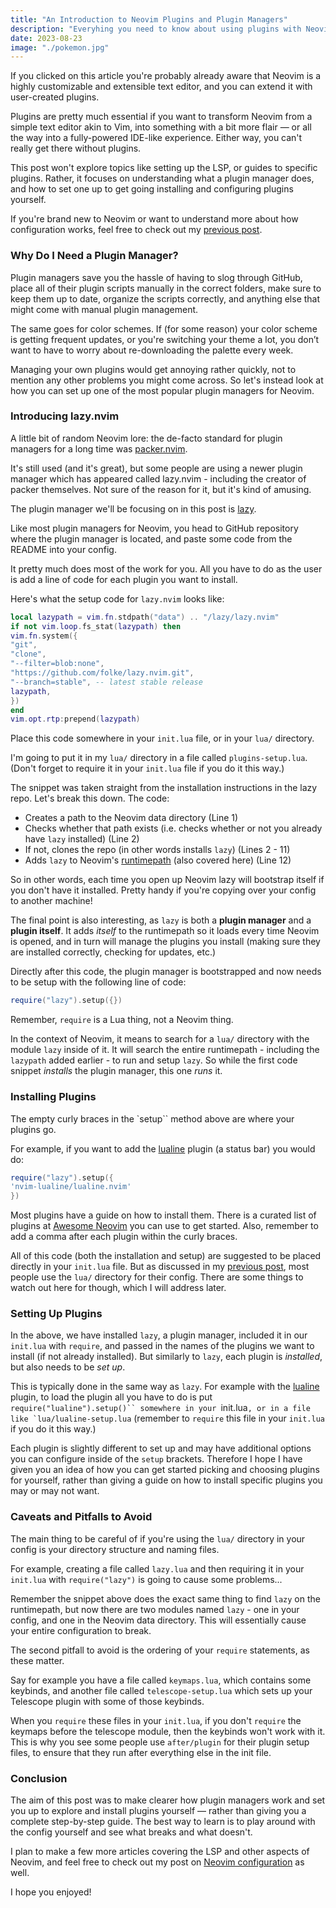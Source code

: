 ```yaml
---
title: "An Introduction to Neovim Plugins and Plugin Managers"
description: "Everyhing you need to know about using plugins with Neovim"
date: 2023-08-23
image: "./pokemon.jpg"
---
```


If you clicked on this article you're probably already aware that Neovim is a highly customizable and extensible text editor, and you can extend it with user-created plugins.

Plugins are pretty much essential if you want to transform Neovim from a simple text editor akin to Vim, into something with a bit more flair — or all the way into a fully-powered IDE-like experience. Either way, you can't really get there without plugins.

This post won't explore topics like setting up the LSP, or guides to specific plugins. Rather, it focuses on understanding what a plugin manager does, and how to set one up to get going installing and configuring plugins yourself.

If you're brand new to Neovim or want to understand more about how configuration works, feel free to check out my [previous post](/blog/a-beginners-guide-to-neovim-configuration).

### Why Do I Need a Plugin Manager?

Plugin managers save you the hassle of having to slog through GitHub, place all of their plugin scripts manually in the correct folders, make sure to keep them up to date, organize the scripts correctly, and anything else that might come with manual plugin management.

The same goes for color schemes. If (for some reason) your color scheme is getting frequent updates, or you're switching your theme a lot, you don’t want to have to worry about re-downloading the palette every week.

Managing your own plugins would get annoying rather quickly, not to mention any other problems you might come across. So let's instead look at how you can set up one of the most popular plugin managers for Neovim.

### Introducing lazy.nvim

A little bit of random Neovim lore: the de-facto standard for plugin managers for a long time was [packer.nvim](https://github.com/wbthomason/packer.nvim).

It's still used (and it's great), but some people are using a newer plugin manager which has appeared called lazy.nvim - including the creator of packer themselves. Not sure of the reason for it, but it's kind of amusing.

The plugin manager we'll be focusing on in this post is [lazy](https://github.com/folke/lazy.nvim).

Like most plugin managers for Neovim, you head to GitHub repository where the plugin manager is located, and paste some code from the README into your config.

It pretty much does most of the work for you. All you have to do as the user is add a line of code for each plugin you want to install.

Here's what the setup code for `lazy.nvim` looks like:

```lua
local lazypath = vim.fn.stdpath("data") .. "/lazy/lazy.nvim"
if not vim.loop.fs_stat(lazypath) then
vim.fn.system({
"git",
"clone",
"--filter=blob:none",
"https://github.com/folke/lazy.nvim.git",
"--branch=stable", -- latest stable release
lazypath,
})
end
vim.opt.rtp:prepend(lazypath)
```

Place this code somewhere in your `init.lua` file, or in your `lua/` directory.

I'm going to put it in my `lua/` directory in a file called `plugins-setup.lua`. (Don't forget to require it in your `init.lua` file if you do it this way.)

The snippet was taken straight from the installation instructions in the lazy repo. Let's break this down. The code:

- Creates a path to the Neovim data directory (Line 1)
- Checks whether that path exists (i.e. checks whether or not you already have `lazy` installed) (Line 2)
- If not, clones the repo (in other words installs `lazy`) (Lines 2 - 11)
- Adds `lazy` to Neovim's [runtimepath](https://neovim.io/doc/user/options.html#'runtimepath') (also covered here) (Line 12)

So in other words, each time you open up Neovim lazy will bootstrap itself if you don't have it installed. Pretty handy if you're copying over your config to another machine!

The final point is also interesting, as `lazy` is both a **plugin manager** and a **plugin itself**. It adds *itself* to the runtimepath so it loads every time Neovim is opened, and in turn will manage the plugins you install (making sure they are installed correctly, checking for updates, etc.)

Directly after this code, the plugin manager is bootstrapped and now needs to be setup with the following line of code:

```lua
require("lazy").setup({})
```

Remember, `require` is a Lua thing, not a Neovim thing.

In the context of Neovim, it means to search for a `lua/` directory with the module `lazy` inside of it. It will search the entire runtimepath - including the `lazypath` added earlier - to run and setup `lazy`. So while the first code snippet *installs* the plugin manager, this one *runs* it.

### Installing Plugins

The empty curly braces in the `setup`` method above are where your plugins go.

For example, if you want to add the [lualine](https://github.com/nvim-lualine/lualine.nvim) plugin (a status bar) you would do:

```lua
require("lazy").setup({
'nvim-lualine/lualine.nvim'
})
```

Most plugins have a guide on how to install them. There is a curated list of plugins at [Awesome Neovim](https://github.com/rockerBOO/awesome-neovim) you can use to get started. Also, remember to add a comma after each plugin within the curly braces.

All of this code (both the installation and setup) are suggested to be placed directly in your `init.lua` file. But as discussed in my [previous post](/blog/a-beginners-guide-to-neovim-configuration), most people use the `lua/` directory for their config. There are some things to watch out here for though, which I will address later.

### Setting Up Plugins

In the above, we have installed `lazy`, a plugin manager, included it in our `init.lua` with `require`, and passed in the names of the plugins we want to install (if not already installed). But similarly to `lazy`, each plugin is *installed*, but also needs to be *set up*.

This is typically done in the same way as `lazy`. For example with the [lualine](https://github.com/nvim-lualine/lualine.nvim#starting-lualine) plugin, to load the plugin all you have to do is put `require("lualine").setup()`` somewhere in your `init.lua``, or in a file like `lua/lualine-setup.lua`` (remember to `require` this file in your `init.lua` if you do it this way.)

Each plugin is slightly different to set up and may have additional options you can configure inside of the `setup` brackets. Therefore I hope I have given you an idea of how you can get started picking and choosing plugins for yourself, rather than giving a guide on how to install specific plugins you may or may not want.

### Caveats and Pitfalls to Avoid

The main thing to be careful of if you're using the `lua/` directory in your config is your directory structure and naming files.

For example, creating a file called `lazy.lua` and then requiring it in your `init.lua` with `require("lazy")` is going to cause some problems...

Remember the snippet above does the exact same thing to find `lazy` on the runtimepath, but now there are two modules named `lazy` - one in your config, and one in the Neovim data directory. This will essentially cause your entire configuration to break.

The second pitfall to avoid is the ordering of your `require` statements, as these matter.

Say for example you have a file called `keymaps.lua`, which contains some keybinds, and another file called `telescope-setup.lua` which sets up your Telescope plugin with some of those keybinds.

When you `require` these files in your `init.lua`, if you don't `require` the keymaps before the telescope module, then the keybinds won't work with it. This is why you see some people use `after/plugin` for their plugin setup files, to ensure that they run after everything else in the init file.

### Conclusion

The aim of this post was to make clearer how plugin managers work and set you up to explore and install plugins yourself — rather than giving you a complete step-by-step guide. The best way to learn is to play around with the config yourself and see what breaks and what doesn't.

I plan to make a few more articles covering the LSP and other aspects of Neovim, and feel free to check out my post on [Neovim configuration](/blog/a-beginners-guide-to-neovim-configuration) as well.

I hope you enjoyed!
